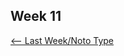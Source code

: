 
## Week 11 

<p align="center">

<a href='https://bridieotoole.github.io/codewords/week_10/'> <-- Last Week/Noto Type </a>

</p>
